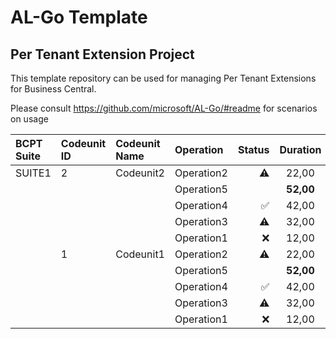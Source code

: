# AL-Go Template
## Per Tenant Extension Project
This template repository can be used for managing Per Tenant Extensions for Business Central.

Please consult https://github.com/microsoft/AL-Go/#readme for scenarios on usage

|BCPT Suite|Codeunit ID|Codeunit Name|Operation|Status|Duration|Duration (BaseLine)|SQL Stmts|SQL Stmts (BaseLine)|
|:---|:---|:---|:---|---:|:--:|---:|---:|---:|
|SUITE1|2|Codeunit2|Operation2|:warning:|22,00|**20,00**|**2**|3|
||||Operation5||**52,00**|N/A|**5**|N/A|
||||Operation4|:white_check_mark:|42,00|**40,00**|**4**|5|
||||Operation3|:warning:|32,00|**30,00**|**3**|4|
||||Operation1|:x:|12,00|**10,00**|**1**|2|
||1|Codeunit1|Operation2|:warning:|22,00|**20,00**|**2**|3|
||||Operation5||**52,00**|N/A|**5**|N/A|
||||Operation4|:white_check_mark:|42,00|**40,00**|**4**|5|
||||Operation3|:warning:|32,00|**30,00**|**3**|4|
||||Operation1|:x:|12,00|**10,00**|**1**|2|
